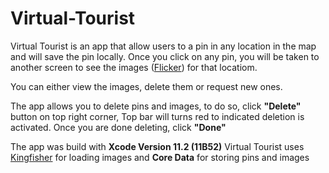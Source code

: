 # Virtual-Tourist
Virtual Tourist is an app that allow users to a pin in any location in the map and will save the pin locally. Once you click on
any pin, you will be taken to another screen to see the images ([Flicker](https://www.flickr.com/)) for that locatiom.

You can either view the images, delete them or request new ones.

The app allows you to delete pins and images, to do so, click **"Delete"** button on top right corner, Top bar will turns red to
indicated deletion is activated. Once you are done deleting, click **"Done"**

The app was build with **Xcode Version 11.2 (11B52)**
Virtual Tourist uses [Kingfisher](https://github.com/onevcat/Kingfisher) for loading images and **Core Data** for storing pins and images
